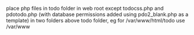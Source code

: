 place php files in todo folder in web root except todocss.php and pdotodo.php (with database permissions added using pdo2_blank.php as a template) 
in two folders above todo folder, eg for /var/www/html/todo use /var/www

